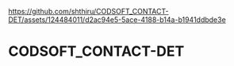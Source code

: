 

https://github.com/shthiru/CODSOFT_CONTACT-DET/assets/124484011/d2ac94e5-5ace-4188-b14a-b1941ddbde3e

# CODSOFT_CONTACT-DET
